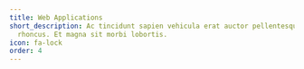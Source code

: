 ```yaml
---
title: Web Applications
short_description: Ac tincidunt sapien vehicula erat auctor pellentesque
  rhoncus. Et magna sit morbi lobortis.
icon: fa-lock
order: 4
---
```

